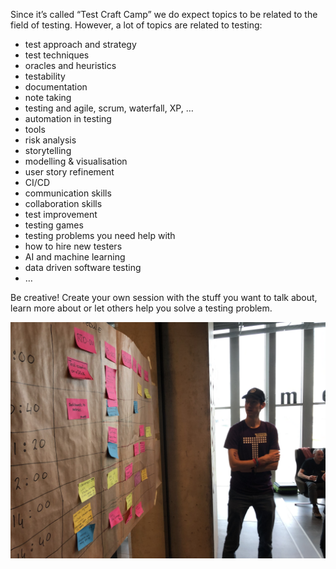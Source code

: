 <!--
.. title: Possible topics for a session
.. slug: topics
.. date: 2020-08-04 07:24:47 UTC
.. tags: 
.. category: 
.. link: 
.. description: 
.. type: text
-->


Since it’s called “Test Craft Camp” we do expect topics to be related to the field of testing. However, a lot of topics are related to testing:

- test approach and strategy
- test techniques
- oracles and heuristics
- testability
- documentation
- note taking
- testing and agile, scrum, waterfall, XP, …
- automation in testing
- tools
- risk analysis
- storytelling
- modelling & visualisation
- user story refinement
- CI/CD
- communication skills
- collaboration skills
- test improvement
- testing games
- testing problems you need help with
- how to hire new testers
- AI and machine learning
- data driven software testing
- …

Be creative! Create your own session with the stuff you want to talk about, learn more about or let others help you solve a testing problem.

![facilator and schedule](/assets/images/possible-topics.png)